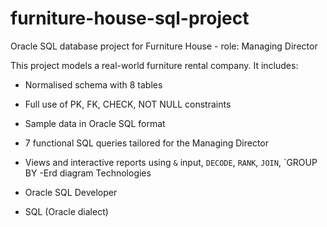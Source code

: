 # furniture-house-sql-project
Oracle SQL database project for Furniture House - role: Managing Director

This project models a real-world furniture rental company. It includes:
- Normalised schema with 8 tables
- Full use of PK, FK, CHECK, NOT NULL constraints
- Sample data in Oracle SQL format
- 7 functional SQL queries tailored for the Managing Director
- Views and interactive reports using `&` input, `DECODE`, `RANK`, `JOIN`, `GROUP BY
-Erd diagram
 Technologies

- Oracle SQL Developer
- SQL (Oracle dialect)

